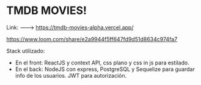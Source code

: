 <h1>TMDB MOVIES!</h1>

Link: ---> https://tmdb-movies-alpha.vercel.app/

https://www.loom.com/share/e2a9944f5ff647fd9d51d8634c974fa7

Stack utilizado: 
 - En el front: ReactJS y context API, css plano y css in js para estilado.
 - En el back: NodeJS con express, PostgreSQL y Sequelize para guardar info de los usuarios. JWT para autorización.
